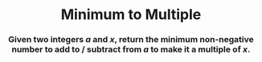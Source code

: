 <div align = 'center'>

# Minimum to Multiple

</div>

<div align = 'center'>

<h3>Given two integers <em>a</em> and <em>x</em>, return the minimum non-negative number to add to / subtract from <em>a</em> to make it a multiple of <em>x</em>.</h3>

</div>

